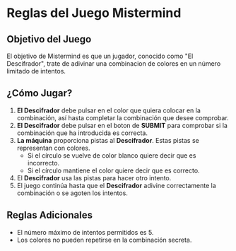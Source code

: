 # Reglas del Juego Mistermind

## Objetivo del Juego
El objetivo de Mistermind es que un jugador, conocido como "El Descifrador", trate de adivinar una combinacion de colores en un número limitado de intentos.

## ¿Cómo Jugar?
1. **El Descifrador** debe pulsar en el color que quiera colocar en la combinación, así hasta completar la combinación que desee comprobar.
2. **El Descifrador** debe pulsar en el boton de **SUBMIT** para comprobar si la combinación que ha introducida es correcta.
3. **La máquina** proporciona pistas al **Descifrador**. Estas pistas se representan con colores.
   - Si el círculo se vuelve de color blanco quiere decir que es incorrecto.
   - Si el círculo mantiene el color quiere decir que es correcto.
4. El **Descifrador** usa las pistas para hacer otro intento.
5. El juego continúa hasta que el **Descifrador** adivine correctamente la combinación o se agoten los intentos.

## Reglas Adicionales
- El número máximo de intentos permitidos es 5.
- Los colores no pueden repetirse en la combinación secreta.
